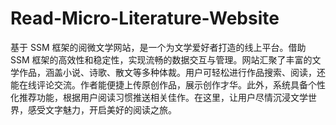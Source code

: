 # Read-Micro-Literature-Website
基于 SSM 框架的阅微文学网站，是一个为文学爱好者打造的线上平台。借助 SSM 框架的高效性和稳定性，实现流畅的数据交互与管理。网站汇聚了丰富的文学作品，涵盖小说、诗歌、散文等多种体裁。用户可轻松进行作品搜索、阅读，还能在线评论交流。作者能便捷上传原创作品，展示创作才华。此外，系统具备个性化推荐功能，根据用户阅读习惯推送相关佳作。在这里，让用户尽情沉浸文学世界，感受文字魅力，开启美好的阅读之旅。 
